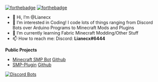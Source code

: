 [![forthebadge](https://forthebadge.com/images/badges/ctrl-c-ctrl-v.svg)](https://forthebadge.com) [![forthebadge](https://forthebadge.com/images/badges/0-percent-optimized.svg)](https://forthebadge.com)

- 👋 Hi, I’m @Lianecx
- 👀 I’m interested in Coding! I code lots of things ranging from Discord Bots over Arduino Programs to Minecraft Mods and Plugins
- 🌱 I’m currently learning Fabric Minecraft Modding/Other Stuff
- 📫 How to reach me: Discord: **Lianecx#6444**

**Public Projects**
- [Minecraft SMP Bot](https://top.gg/bot/712759741528408064) [Github](https://github.com/MC-Linker/Minecraft-SMP-Bot)
- [SMP-Plugin](https://www.spigotmc.org/resources/smp-plugin.98749/) [Github](https://github.com/MC-Linker/SMP-Plugin)

[![Discord Bots](https://top.gg/api/widget/712759741528408064.svg)](https://top.gg/bot/712759741528408064)

